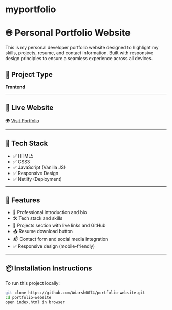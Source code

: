 # myportfolio
# 🌐 Personal Portfolio Website

This is my personal developer portfolio website designed to highlight my skills, projects, resume, and contact information. Built with responsive design principles to ensure a seamless experience across all devices.

## 📌 Project Type

**Frontend**

---

## 🔗 Live Website

🌍 [Visit Portfolio](https://adarshbhardwaj.netlify.app)

---

## 🧰 Tech Stack

- ✅ HTML5
- ✅ CSS3
- ✅ JavaScript (Vanilla JS)
- ✅ Responsive Design
- ✅ Netlify (Deployment)

---

## 📁 Features

- 🧑 Professional introduction and bio
- 🛠 Tech stack and skills
- 📂 Projects section with live links and GitHub
- 📥 Resume download button
- 📬 Contact form and social media integration
- ✅ Responsive design (mobile-friendly)

---

## 📦 Installation Instructions

To run this project locally:

```bash
git clone https://github.com/Adarsh0074/portfolio-website.git
cd portfolio-website
open index.html in browser
